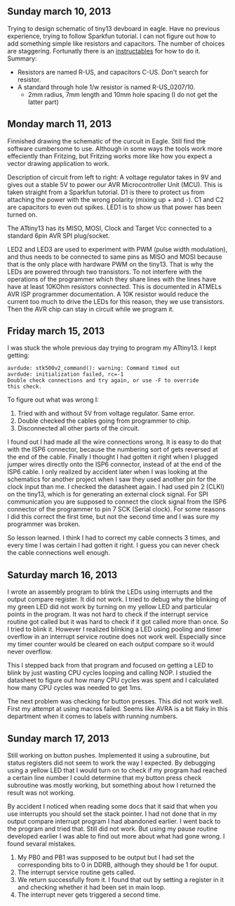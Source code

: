 Sunday march 10, 2013
---------------------
Trying to design schematic of tiny13 devboard in eagle. Have no previous experience, trying to follow Sparkfun tutorial. I can not figure out how to add something simple like resistors and capacitors. The number of choices are staggering. Fortunatly there is an [instructables][resitorhowto] for how to do it. Summary:

* Resistors are named R-US, and capacitors C-US. Don't search for resistor.
* A standard through hole 1/w resistor is named R-US_0207/10.
	* 2mm radius, 7mm length and 10mm  hole spacing (I do not get the latter part)

Monday march 11, 2013
---------------------
Finnished drawing the schematic of the curcuit in Eagle. Still find the software cumbersome to use. Although in some ways the tools work more effeciently than Fritzing, but Fritzing works more like how you expect a vector drawing application to work.

Description of circuit from left to right: A voltage regulator takes in 9V and gives out a stable 5V to power our AVR Microcontroller Unit (MCU). This is taken straight from a Sparkfun tutorial. D1 is there to protect us from attaching the power with the wrong polarity (mixing up + and -). C1 and C2 are capacitors to even out spikes. LED1 is to show us that power has been turned on.

The ATtiny13 has its MISO, MOSI, Clock and Target Vcc connected to a standard 6pin AVR SPI plug/socket. 

LED2 and LED3 are used to experiment with PWM (pulse width modulation), and thus needs to be connected to same pins as MISO and MOSI because that is the only place with hardware PWM on the tiny13. That is why the LEDs are powered through two transistors. To not interfere with the operations of the programmer which they share lines with the lines have have at least 10KOhm resistors connected. This is documented in ATMELs AVR ISP programmer documentation. A 10K resistor would reduce the current too much to drive the LEDs for this reason, they we use transistors. Then the AVR chip can stay in circuit while we program it.

Friday march 15, 2013
---------------------
I was stuck the whole previous day trying to program my ATtiny13. I kept getting:

	avrdude: stk500v2_command(): warning: Command timed out
	avrdude: initialization failed, rc=-1
	Double check connections and try again, or use -F to override
	this check.

To figure out what was wrong I:

1. Tried with and without 5V from voltage regulator. Same error.
2. Double checked the cables going from programmer to chip.
3. Disconnected all other parts of the circuit.

I found out I had made all the wire connections wrong. It is easy to do that with the ISP6 connector, because the numbering sort of gets reversed at the end of the cable. Finally I thought I had gotten it right when I plugged jumper wires directly onto the ISP6 connector, instead of at the end of the ISP6 cable. I only realized by accident later when I was looking at the schematics for another project when I saw they used another pin for the clock input than me. I checked the datasheet again. I had used pin 2 (CLKI) on the tiny13, which is for generating an external clock signal. For SPI communication you are supposed to connect the clock signal from the ISP6 connector of the programmer to pin 7 SCK (Serial clock). For some reasons I did this correct the first time, but not the second time and I was sure my programmer was broken.

So lesson learned. I think I had to correct my cable connects 3 times, and every time I was certain I had gotten it right. I guess you can never check the cable connections well enough.

Saturday march 16, 2013
-----------------------
I wrote an assembly program to blink the LEDs using interrupts and the output  compare register. It did not work. I tried to debug why the blinking of my green LED did not work by turning on my yellow LED and particular points in the program. It was not hard to check if the interrupt service routine got called but it was hard to check if it got called more than once. So I tried to blink it. However I realized blinking a LED using pooling and timer overflow in an interrupt service routine does not work well. Especially since my timer counter would be cleared on each output compare so it would never overflow.

This I stepped back from that program and focused on getting a LED to blink by just wasting CPU cycles looping and calling NOP. I studied the datasheet to figure out how many CPU cycles was spent and I calculated how many CPU cycles was needed to get 1ms.

The next problem was checking for button presses. This did not work well. First my attempt at using macros failed. Seems like AVRA is a bit flaky in this department when it comes to labels with running numbers.

Sunday march 17, 2013
---------------------
Still working on button pushes. Implemented it using a subroutine, but status registers did not seem to work the way I expected. By debugging using a yellow LED that I would turn on to check if my program had reached a certain line number I could determine that my button press check subroutine was mostly working, but something about how I returned the result was not working.

By accident I noticed when reading some docs that it said that when you use interrupts you should set the stack pointer. I had not done that in my output compare interrupt program I had abandoned earlier. I went back to the program and tried that. Still did not work. But using my pause routine developed earlier I was able to find out more about what had gone wrong. I found sevaral mistakes.

1. My PB0 and PB1 was supposed to be output but I had set the corresponding bits to 0 in DDRB, although they should be 1 for ouput.
2. The interrupt service routine gets called.
3. We return successfully from it. I found that out by setting a register in it and checking whether it had been set in main loop.
4. The interrupt never gets triggered a second time. 

[resitorhowto]: http://www.instructables.com/id/Draw-Electronic-Schematics-with-CadSoft-EAGLE/step5/Add-resistors/
